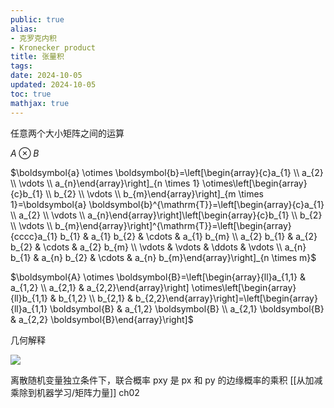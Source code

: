 ```yaml
---
public: true
alias:
- 克罗克内积
- Kronecker product
title: 张量积
tags:
date: 2024-10-05
updated: 2024-10-05
toc: true
mathjax: true
---
```


任意两个大小矩阵之间的运算

$A \otimes B$

$\boldsymbol{a} \otimes \boldsymbol{b}=\left[\begin{array}{c}a_{1} \\ a_{2} \\ \vdots \\ a_{n}\end{array}\right]_{n \times 1} \otimes\left[\begin{array}{c}b_{1} \\ b_{2} \\ \vdots \\ b_{m}\end{array}\right]_{m \times 1}=\boldsymbol{a} \boldsymbol{b}^{\mathrm{T}}=\left[\begin{array}{c}a_{1} \\ a_{2} \\ \vdots \\ a_{n}\end{array}\right]\left[\begin{array}{c}b_{1} \\ b_{2} \\ \vdots \\ b_{m}\end{array}\right]^{\mathrm{T}}=\left[\begin{array}{cccc}a_{1} b_{1} & a_{1} b_{2} & \cdots & a_{1} b_{m} \\ a_{2} b_{1} & a_{2} b_{2} & \cdots & a_{2} b_{m} \\ \vdots & \vdots & \ddots & \vdots \\ a_{n} b_{1} & a_{n} b_{2} & \cdots & a_{n} b_{m}\end{array}\right]_{n \times m}$

$\boldsymbol{A} \otimes \boldsymbol{B}=\left[\begin{array}{ll}a_{1,1} & a_{1,2} \\ a_{2,1} & a_{2,2}\end{array}\right] \otimes\left[\begin{array}{ll}b_{1,1} & b_{1,2} \\ b_{2,1} & b_{2,2}\end{array}\right]=\left[\begin{array}{ll}a_{1,1} \boldsymbol{B} & a_{1,2} \boldsymbol{B} \\ a_{2,1} \boldsymbol{B} & a_{2,2} \boldsymbol{B}\end{array}\right]$

几何解释

![](https://media.xiang578.com/kronnercker-product-example.png)

离散随机变量独立条件下，联合概率 pxy 是 px 和 py 的边缘概率的乘积 [[从加减乘除到机器学习/矩阵力量]] ch02



